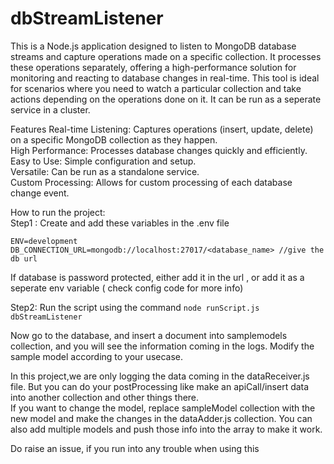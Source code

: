 # dbStreamListener
This is a Node.js application designed to listen to MongoDB database streams and capture operations made on a specific collection. It processes these operations separately, offering a high-performance solution for monitoring and reacting to database changes in real-time. This tool is ideal for scenarios where you need to watch a particular collection and take actions depending on the operations done on it.
It can be run as a seperate service in a cluster.

Features
Real-time Listening: Captures operations (insert, update, delete) on a specific MongoDB collection as they happen. <br>
High Performance: Processes database changes quickly and efficiently. <br>
Easy to Use: Simple configuration and setup. <br>
Versatile: Can be run as a standalone service. <br>
Custom Processing: Allows for custom processing of each database change event. <br>

How to run the project: <br>
Step1 : Create and add these variables in the .env file
```
ENV=development
DB_CONNECTION_URL=mongodb://localhost:27017/<database_name> //give the db url
```
If database is password protected, either add it in the url , or add it as a seperate env variable ( check config code for more info)

Step2: Run the script using the command `node runScript.js dbStreamListener` 

Now go to the database, and insert a document into samplemodels collection, and you will see the information coming in the logs.
Modify the sample model according to your usecase.

In this project,we are only logging the data coming in the dataReceiver.js file. But you can do your postProcessing like make an apiCall/insert data into another collection and other things there.<br>
If you want to change the model, replace sampleModel collection with the new model and make the changes in the dataAdder.js collection.
You can also add multiple models and push those info into the array to make it work.

Do raise an issue, if you run into any trouble when using this




